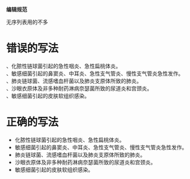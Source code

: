 **编辑规范**

无序列表用的不多

# 错误的写法

、化脓性链球菌引起的急性咽炎、急性扁桃体炎。  
、敏感细菌引起的鼻窦炎、中耳炎、急性支气管炎、慢性支气管炎急性发作。  
、肺炎链球菌、流感嗜血杆菌以及肺炎支原体所致的肺炎。  
、沙眼衣原体及非多种耐药淋病奈瑟菌所致的尿道炎和宫颈炎。  
、敏感细菌引起的皮肤软组织感染。

# 正确的写法

* 化脓性链球菌引起的急性咽炎、急性扁桃体炎。  
* 敏感细菌引起的鼻窦炎、中耳炎、急性支气管炎、慢性支气管炎急性发作。  
* 肺炎链球菌、流感嗜血杆菌以及肺炎支原体所致的肺炎。  
* 沙眼衣原体及非多种耐药淋病奈瑟菌所致的尿道炎和宫颈炎。  
* 敏感细菌引起的皮肤软组织感染。